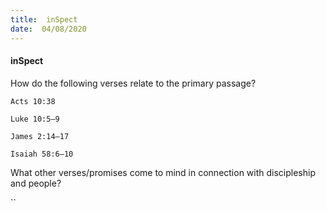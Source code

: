 ```yaml
---
title:  inSpect
date:  04/08/2020
---
```


#### inSpect

How do the following verses relate to the primary passage?

`Acts 10:38`

`Luke 10:5–9`

`James 2:14–17`

`Isaiah 58:6–10`

What other verses/promises come to mind in connection with discipleship and people?

``